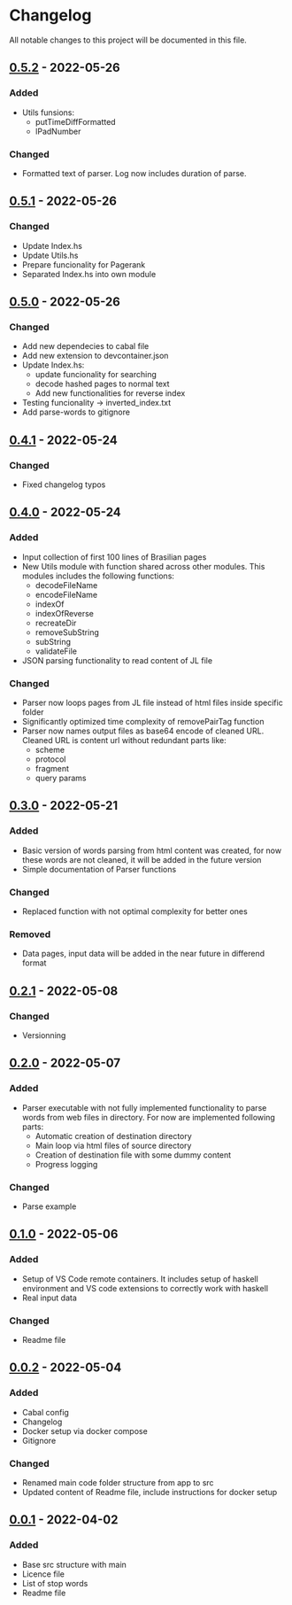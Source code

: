 # Changelog
All notable changes to this project will be documented in this file.

## [0.5.2] - 2022-05-26
### Added
- Utils funsions:
   - putTimeDiffFormatted 
   - lPadNumber 
### Changed
- Formatted text of parser. Log now includes duration of parse.

## [0.5.1] - 2022-05-26
### Changed
 - Update Index.hs
 - Update Utils.hs
 - Prepare funcionality for Pagerank
 - Separated Index.hs into own module

## [0.5.0] - 2022-05-26
### Changed
 - Add new dependecies to cabal file
 - Add new extension to devcontainer.json
 - Update Index.hs:
    - update funcionality for searching
    - decode hashed pages to normal text
    - Add new functionalities for reverse index
 - Testing funcionality -> inverted_index.txt
 - Add parse-words to gitignore

## [0.4.1] - 2022-05-24
### Changed
 - Fixed changelog typos 

## [0.4.0] - 2022-05-24
### Added
- Input collection of first 100 lines of Brasilian pages
- New Utils module with function shared across other modules. This modules includes the following functions:
  - decodeFileName
  - encodeFileName
  - indexOf
  - indexOfReverse
  - recreateDir
  - removeSubString
  - subString
  - validateFile
- JSON parsing functionality to read content of JL file
### Changed
- Parser now loops pages from JL file instead of html files inside specific folder
- Significantly optimized time complexity of removePairTag function
- Parser now names output files as base64 encode of cleaned URL. Cleaned URL is content url without redundant parts like: 
  - scheme
  - protocol
  - fragment
  - query params

## [0.3.0] - 2022-05-21
### Added
- Basic version of words parsing from html content was created, for now these words are not cleaned, it will be added in the future version
- Simple documentation of Parser functions
### Changed
- Replaced function with not optimal complexity for better ones
### Removed
- Data pages, input data will be added in the near future in differend format 

## [0.2.1] - 2022-05-08
### Changed
 - Versionning 

## [0.2.0] - 2022-05-07
### Added
- Parser executable with not fully implemented functionality to parse words from web files in directory. For now are implemented following parts:
  - Automatic creation of destination directory
  - Main loop via html files of source directory
  - Creation of destination file with some dummy content
  - Progress logging
### Changed
- Parse example

## [0.1.0] - 2022-05-06
### Added
- Setup of VS Code remote containers. It includes setup of haskell environment and VS code extensions to correctly work with haskell
- Real input data
### Changed
- Readme file

## [0.0.2] - 2022-05-04
### Added
- Cabal config
- Changelog
- Docker setup via docker compose
- Gitignore
### Changed
- Renamed main code folder structure from app to src
- Updated content of Readme file, include instructions for docker setup

## [0.0.1] - 2022-04-02
### Added
- Base src structure with main
- Licence file
- List of stop words
- Readme file


[0.5.2]: https://github.com/xsivan/FP_haskell/compare/0.5.1...0.5.2
[0.5.1]: https://github.com/xsivan/FP_haskell/compare/0.5.0...0.5.1
[0.5.0]: https://github.com/xsivan/FP_haskell/compare/0.4.1...0.5.0
[0.4.1]: https://github.com/xsivan/FP_haskell/compare/0.4.0...0.4.1
[0.4.0]: https://github.com/xsivan/FP_haskell/compare/0.3.0...0.4.0
[0.3.0]: https://github.com/xsivan/FP_haskell/compare/0.2.1...0.3.0
[0.2.1]: https://github.com/xsivan/FP_haskell/compare/0.2.0...0.2.1
[0.2.0]: https://github.com/xsivan/FP_haskell/compare/0.1.0...0.2.0
[0.1.0]: https://github.com/xsivan/FP_haskell/compare/0.0.2...0.1.0
[0.0.2]: https://github.com/xsivan/FP_haskell/compare/0.0.1...0.0.2
[0.0.1]: https://github.com/xsivan/FP_haskell/compare/0.0.0...0.0.1